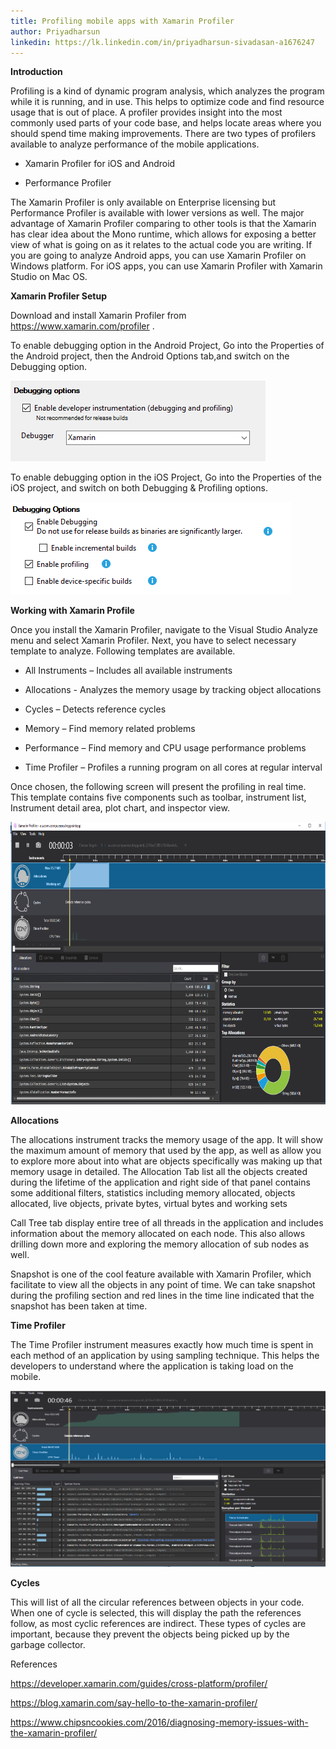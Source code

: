 ```yaml
---
title: Profiling mobile apps with Xamarin Profiler
author: Priyadharsun
linkedin: https://lk.linkedin.com/in/priyadharsun-sivadasan-a1676247
---
```



**Introduction**

Profiling is a kind of dynamic program analysis, which analyzes the
program while it is running, and in use. This helps to optimize code and
find resource usage that is out of place. A profiler provides insight
into the most commonly used parts of your code base, and helps locate
areas where you should spend time making improvements. There are two
types of profilers available to analyze performance of the mobile
applications.

-   Xamarin Profiler for iOS and Android

-   Performance Profiler

The Xamarin Profiler is only available on Enterprise licensing but
Performance Profiler is available with lower versions as well. The major
advantage of Xamarin Profiler comparing to other tools is that the
Xamarin has clear idea about the Mono runtime, which allows for exposing
a better view of what is going on as it relates to the actual code you
are writing. If you are going to analyze Android apps, you can use
Xamarin Profiler on Windows platform. For iOS apps, you can use Xamarin
Profiler with Xamarin Studio on Mac OS.

**Xamarin Profiler Setup**

Download and install Xamarin Profiler from
<https://www.xamarin.com/profiler> .

To enable debugging option in the Android Project, Go into the
Properties of the Android project, then the Android Options tab,and
switch on the Debugging option.

<img src="/img/priya1.png" width="408" height="129" />

To enable debugging option in the iOS Project, Go into the Properties of
the iOS project, and switch on both Debugging & Profiling options.

<img src="/img/priya2.png" width="449" height="148" />

**Working with Xamarin Profile**

Once you install the Xamarin Profiler, navigate to the Visual Studio
Analyze menu and select Xamarin Profiler. Next, you have to select
necessary template to analyze. Following templates are available.

-   All Instruments – Includes all available instruments

-   Allocations - Analyzes the memory usage by tracking object
    allocations

-   Cycles – Detects reference cycles

-   Memory – Find memory related problems

-   Performance – Find memory and CPU usage performance problems

-   Time Profiler – Profiles a running program on all cores at regular
    interval

Once chosen, the following screen will present the profiling in real
time. This template contains five components such as toolbar, instrument
list, Instrument detail area, plot chart, and inspector view.

<img src="/img/priya3.png" width="679" height="452" />

**Allocations**

The allocations instrument tracks the memory usage of the app. It will
show the maximum amount of memory that used by the app, as well as allow
you to explore more about into what are objects specifically was making
up that memory usage in detailed. The Allocation Tab list all the
objects created during the lifetime of the application and right side of
that panel contains some additional filters, statistics including memory
allocated, objects allocated, live objects, private bytes, virtual bytes
and working sets

Call Tree tab display entire tree of all threads in the application and
includes information about the memory allocated on each node. This also
allows drilling down more and exploring the memory allocation of sub
nodes as well.

Snapshot is one of the cool feature available with Xamarin Profiler,
which facilitate to view all the objects in any point of time. We can
take snapshot during the profiling section and red lines in the time
line indicated that the snapshot has been taken at time.

**Time Profiler**

The Time Profiler instrument measures exactly how much time is spent in
each method of an application by using sampling technique. This helps
the developers to understand where the application is taking load on the
mobile.

<img src="/img/priya4.png" width="689" height="282" />

**Cycles**

This will list of all the circular references between objects in your
code. When one of cycle is selected, this will display the path the
references follow, as most cyclic references are indirect. These types
of cycles are important, because they prevent the objects being picked
up by the garbage collector.

References

<https://developer.xamarin.com/guides/cross-platform/profiler/>

<https://blog.xamarin.com/say-hello-to-the-xamarin-profiler/>

<https://www.chipsncookies.com/2016/diagnosing-memory-issues-with-the-xamarin-profiler/>
